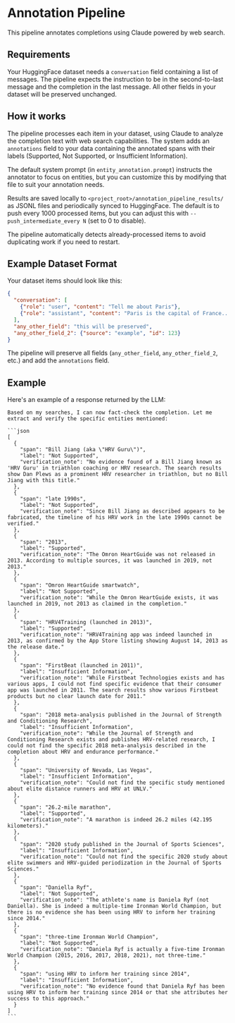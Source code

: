 # Annotation Pipeline

This pipeline annotates completions using Claude powered by web search.

## Requirements

Your HuggingFace dataset needs a `conversation` field containing a list of messages. The pipeline expects the instruction to be in the second-to-last message and the completion in the last message. All other fields in your dataset will be preserved unchanged.

## How it works

The pipeline processes each item in your dataset, using Claude to analyze the completion text with web search capabilities. The system adds an `annotations` field to your data containing the annotated spans with their labels (Supported, Not Supported, or Insufficient Information).

The default system prompt (in `entity_annotation.prompt`) instructs the annotator to focus on entities, but you can customize this by modifying that file to suit your annotation needs.

Results are saved locally to `<project_root>/annotation_pipeline_results/` as JSONL files and periodically synced to HuggingFace. The default is to push every 1000 processed items, but you can adjust this with `--push_intermediate_every N` (set to 0 to disable).

The pipeline automatically detects already-processed items to avoid duplicating work if you need to restart.

## Example Dataset Format

Your dataset items should look like this:

```json
{
  "conversation": [
    {"role": "user", "content": "Tell me about Paris"},
    {"role": "assistant", "content": "Paris is the capital of France..."}
  ],
  "any_other_field": "this will be preserved",
  "any_other_field_2": {"source": "example", "id": 123}
}
```

The pipeline will preserve all fields (`any_other_field`, `any_other_field_2`, etc.) and add the `annotations` field.

## Example

Here's an example of a response returned by the LLM:
~~~
Based on my searches, I can now fact-check the completion. Let me extract and verify the specific entities mentioned:

```json
[
  {
    "span": "Bill Jiang (aka \"HRV Guru\")",
    "label": "Not Supported",
    "verification_note": "No evidence found of a Bill Jiang known as 'HRV Guru' in triathlon coaching or HRV research. The search results show Dan Plews as a prominent HRV researcher in triathlon, but no Bill Jiang with this title."
  },
  {
    "span": "late 1990s",
    "label": "Not Supported", 
    "verification_note": "Since Bill Jiang as described appears to be fabricated, the timeline of his HRV work in the late 1990s cannot be verified."
  },
  {
    "span": "2013",
    "label": "Supported",
    "verification_note": "The Omron HeartGuide was not released in 2013. According to multiple sources, it was launched in 2019, not 2013."
  },
  {
    "span": "Omron HeartGuide smartwatch",
    "label": "Not Supported",
    "verification_note": "While the Omron HeartGuide exists, it was launched in 2019, not 2013 as claimed in the completion."
  },
  {
    "span": "HRV4Training (launched in 2013)",
    "label": "Supported",
    "verification_note": "HRV4Training app was indeed launched in 2013, as confirmed by the App Store listing showing August 14, 2013 as the release date."
  },
  {
    "span": "FirstBeat (launched in 2011)",
    "label": "Insufficient Information",
    "verification_note": "While Firstbeat Technologies exists and has various apps, I could not find specific evidence that their consumer app was launched in 2011. The search results show various Firstbeat products but no clear launch date for 2011."
  },
  {
    "span": "2018 meta-analysis published in the Journal of Strength and Conditioning Research",
    "label": "Insufficient Information",
    "verification_note": "While the Journal of Strength and Conditioning Research exists and publishes HRV-related research, I could not find the specific 2018 meta-analysis described in the completion about HRV and endurance performance."
  },
  {
    "span": "University of Nevada, Las Vegas",
    "label": "Insufficient Information",
    "verification_note": "Could not find the specific study mentioned about elite distance runners and HRV at UNLV."
  },
  {
    "span": "26.2-mile marathon",
    "label": "Supported",
    "verification_note": "A marathon is indeed 26.2 miles (42.195 kilometers)."
  },
  {
    "span": "2020 study published in the Journal of Sports Sciences",
    "label": "Insufficient Information",
    "verification_note": "Could not find the specific 2020 study about elite swimmers and HRV-guided periodization in the Journal of Sports Sciences."
  },
  {
    "span": "Daniella Ryf",
    "label": "Not Supported",
    "verification_note": "The athlete's name is Daniela Ryf (not Daniella). She is indeed a multiple-time Ironman World Champion, but there is no evidence she has been using HRV to inform her training since 2014."
  },
  {
    "span": "three-time Ironman World Champion",
    "label": "Not Supported",
    "verification_note": "Daniela Ryf is actually a five-time Ironman World Champion (2015, 2016, 2017, 2018, 2021), not three-time."
  },
  {
    "span": "using HRV to inform her training since 2014",
    "label": "Insufficient Information",
    "verification_note": "No evidence found that Daniela Ryf has been using HRV to inform her training since 2014 or that she attributes her success to this approach."
  }
]
```
~~~
